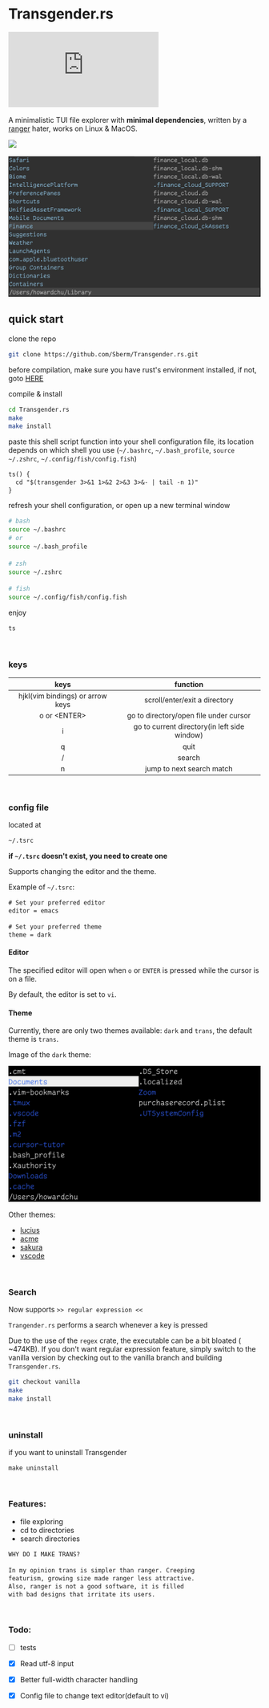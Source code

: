 # Transgender.rs

[![version][version-badge]][version-url]

[version-badge]: https://img.shields.io/github/v/release/sberm/Transgender.rs
[version-url]: https://github.com/Sberm/Transgender.rs/releases

A minimalistic TUI file explorer with **minimal dependencies**, written by a [ranger](https://github.com/ranger/ranger) hater, works on Linux & MacOS.

![](img/trans.jpg)

![](img/lucius.jpg)

## quick start

clone the repo
```bash
git clone https://github.com/Sberm/Transgender.rs.git
```

before compilation, make sure you have rust's environment installed, if not, goto [HERE](https://www.rust-lang.org/tools/install)

compile & install
```bash
cd Transgender.rs
make
make install
```

paste this shell script function into your shell configuration file, its location depends on which shell you use (`~/.bashrc`, `~/.bash_profile`, `source ~/.zshrc`, `~/.config/fish/config.fish`)
```
ts() {
  cd "$(transgender 3>&1 1>&2 2>&3 3>&- | tail -n 1)"
}
```

refresh your shell configuration, or open up a new terminal window
```bash
# bash
source ~/.bashrc
# or
source ~/.bash_profile

# zsh
source ~/.zshrc

# fish
source ~/.config/fish/config.fish

```

enjoy
```bash
ts
```

<br/>

### keys

| keys                             | function                                     |
| :---:                            | :---:                                        |
| hjkl(vim bindings) or arrow keys | scroll/enter/exit a directory                |
| o or \<ENTER\>                   | go to directory/open file under cursor       |
| i                                | go to current directory(in left side window) |
| q                                | quit                                         |
| /                                | search                                       |
| n                                | jump to next search match                    |

<br/>

### config file
located at
```bash
~/.tsrc
```

**if `~/.tsrc` doesn't exist, you need to create one**

Supports changing the editor and the theme.

Example of `~/.tsrc`:

```tsrc
# Set your preferred editor
editor = emacs

# Set your preferred theme
theme = dark
```

#### Editor

The specified editor will open when `o` or `ENTER` is pressed while the cursor is on a file.

By default, the editor is set to `vi`.

#### Theme

Currently, there are only two themes available: `dark` and `trans`, the default
theme is `trans`.

Image of the `dark` theme:

![](img/dark.jpg)

Other themes:

* [lucius](https://github.com/jonathanfilip/lucius)
* [acme](https://github.com/ianyepan/acme-emacs-theme)
* [sakura](https://imgur.com/a/5YhgVMG)
* [vscode](https://github.com/Mofiqul/vscode.nvim)

<br/>

### Search

Now supports `>> regular expression <<`

`Trangender.rs` performs a search whenever a key is pressed

Due to the use of the `regex` crate, the executable can be a bit bloated (
~474KB). If you don't want regular expression feature, simply switch to the
vanilla version by checking out to the vanilla branch and building
`Transgender.rs`.

```bash
git checkout vanilla
make
make install
```

<br/>

### uninstall

if you want to uninstall Transgender
```
make uninstall
```

<br/>

### Features:

* file exploring
* cd to directories
* search directories

```
WHY DO I MAKE TRANS?

In my opinion trans is simpler than ranger. Creeping
featurism, growing size made ranger less attractive. 
Also, ranger is not a good software, it is filled
with bad designs that irritate its users.
```

<br/>

### Todo:

- [ ] tests

- [x] Read utf-8 input

- [x] Better full-width character handling

- [x] Config file to change text editor(default to vi)
